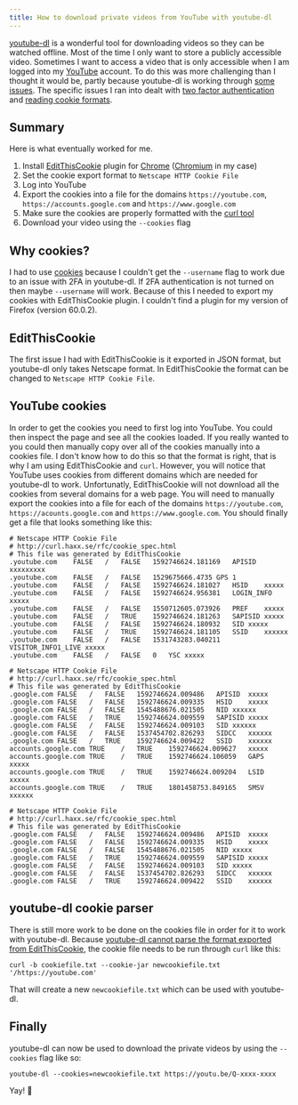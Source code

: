 ```yaml
---
title: How to download private videos from YouTube with youtube-dl
---
```


[youtube-dl](https://rg3.github.io/youtube-dl/) is a wonderful tool for downloading videos so they can be watched offline.
Most of the time I only want to store a publicly accessible video.
Sometimes I want to access a video that is only accessible when I am logged into my [YouTube](https://youtube.com) account.
To do this was more challenging than I thought it would be, partly because youtube-dl is working through [some issues](https://github.com/rg3/youtube-dl/issues).
The specific issues I ran into dealt with [two factor authentication](https://github.com/rg3/youtube-dl/issues/13050) and [reading cookie formats](https://github.com/rg3/youtube-dl/issues/4539).

## Summary

Here is what eventually worked for me.

1. Install [EditThisCookie](https://chrome.google.com/webstore/detail/editthiscookie/fngmhnnpilhplaeedifhccceomclgfbg) plugin for [Chrome](https://www.google.com/chrome/) ([Chromium](https://www.chromium.org/Home) in my case)
2. Set the cookie export format to `Netscape HTTP Cookie File`
3. Log into YouTube
4. Export the cookies into a file for the domains `https://youtube.com`, `https://accounts.google.com` and `https://www.google.com`
5. Make sure the cookies are properly formatted with the [curl tool](https://curl.haxx.se/)
6. Download your video using the `--cookies` flag

## Why cookies?

I had to use [cookies](https://en.wikipedia.org/wiki/HTTP_cookie) because I couldn't get the `--username` flag to work due to an issue with 2FA in youtube-dl. If 2FA authentication is not turned on then maybe `--username` will work. Because of this I needed to export my cookies with EditThisCookie plugin. I couldn't find a plugin for my version of Firefox (version 60.0.2).

## EditThisCookie

The first issue I had with EditThisCookie is it exported in JSON format, but youtube-dl only takes Netscape format.
In EditThisCookie the format can be changed to `Netscape HTTP Cookie File`.

## YouTube cookies

In order to get the cookies you need to first log into YouTube.
You could then inspect the page and see all the cookies loaded.
If you really wanted to you could then manually copy over all of the cookies manually into a cookies file.
I don't know how to do this so that the format is right, that is why I am using EditThisCookie and `curl`.
However, you will notice that YouTube uses cookies from different domains which are needed for youtube-dl to work.
Unfortunatly, EditThisCookie will not download all the cookies from several domains for a web page.
You will need to manually export the cookies into a file for each of the domains `https://youtube.com`, `https://acounts.google.com` and `https://www.google.com`.
You should finally get a file that looks something like this:

```
# Netscape HTTP Cookie File
# http://curl.haxx.se/rfc/cookie_spec.html
# This file was generated by EditThisCookie
.youtube.com	FALSE	/	FALSE	1592746624.181169	APISID	xxxxxxxxx
.youtube.com	FALSE	/	FALSE	1529675666.4735	GPS	1
.youtube.com	FALSE	/	FALSE	1592746624.181027	HSID	xxxxx
.youtube.com	FALSE	/	FALSE	1592746624.956381	LOGIN_INFO	xxxxx
.youtube.com	FALSE	/	FALSE	1550712605.073926	PREF	xxxxx
.youtube.com	FALSE	/	TRUE	1592746624.181263	SAPISID	xxxxx
.youtube.com	FALSE	/	FALSE	1592746624.180932	SID	xxxxx
.youtube.com	FALSE	/	TRUE	1592746624.181105	SSID	xxxxxx
.youtube.com	FALSE	/	FALSE	1531743283.040211	VISITOR_INFO1_LIVE xxxxx
.youtube.com	FALSE	/	FALSE	0	YSC	xxxxx

# Netscape HTTP Cookie File
# http://curl.haxx.se/rfc/cookie_spec.html
# This file was generated by EditThisCookie
.google.com	FALSE	/	FALSE	1592746624.009486	APISID	xxxxx
.google.com	FALSE	/	FALSE	1592746624.009335	HSID	xxxxx
.google.com	FALSE	/	FALSE	1545488676.021505	NID	xxxxxx
.google.com	FALSE	/	TRUE	1592746624.009559	SAPISID	xxxxx
.google.com	FALSE	/	FALSE	1592746624.009103	SID	xxxxxx
.google.com	FALSE	/	FALSE	1537454702.826293	SIDCC	xxxxxx
.google.com	FALSE	/	TRUE	1592746624.009422	SSID	xxxxxx
accounts.google.com	TRUE	/	TRUE	1592746624.009627	xxxxx
accounts.google.com	TRUE	/	TRUE	1592746624.106059	GAPS	xxxxx
accounts.google.com	TRUE	/	TRUE	1592746624.009204	LSID	xxxxx
accounts.google.com	TRUE	/	TRUE	1801458753.849165	SMSV	xxxxxx

# Netscape HTTP Cookie File
# http://curl.haxx.se/rfc/cookie_spec.html
# This file was generated by EditThisCookie
.google.com	FALSE	/	FALSE	1592746624.009486	APISID	xxxxx
.google.com	FALSE	/	FALSE	1592746624.009335	HSID	xxxxx
.google.com	FALSE	/	FALSE	1545488676.021505	NID	xxxxx
.google.com	FALSE	/	TRUE	1592746624.009559	SAPISID	xxxxx
.google.com	FALSE	/	FALSE	1592746624.009103	SID	xxxxx
.google.com	FALSE	/	FALSE	1537454702.826293	SIDCC	xxxxxx
.google.com	FALSE	/	TRUE	1592746624.009422	SSID	xxxxxx
```

## youtube-dl cookie parser

There is still more work to be done on the cookies file in order for it to work with youtube-dl.
Because [youtube-dl cannot parse the format exported from EditThisCookie](https://github.com/rg3/youtube-dl/issues/4539), the cookie file needs to be run through `curl` like this:

```curl -b cookiefile.txt --cookie-jar newcookiefile.txt '/https://youtube.com'```

That will create a new `newcookiefile.txt` which can be used with youtube-dl.

## Finally

youtube-dl can now be used to download the private videos by using the `--cookies` flag like so:

```youtube-dl --cookies=newcookiefile.txt https://youtu.be/Q-xxxx-xxxx```

Yay! 🍪
